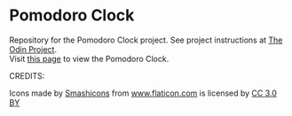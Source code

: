 # Pomodoro Clock
Repository for the Pomodoro Clock project. See project instructions at [The Odin Project](https://www.theodinproject.com/lessons/pairing-project).  
Visit [this page](https://loumarven.github.io/pomodoro/) to view the Pomodoro Clock.  

CREDITS:  
<div>Icons made by <a href="https://www.flaticon.com/authors/smashicons" title="Smashicons">Smashicons</a> from <a href="https://www.flaticon.com/" 			    title="Flaticon">www.flaticon.com</a> is licensed by <a href="http://creativecommons.org/licenses/by/3.0/" 			    title="Creative Commons BY 3.0" target="_blank">CC 3.0 BY</a></div>
